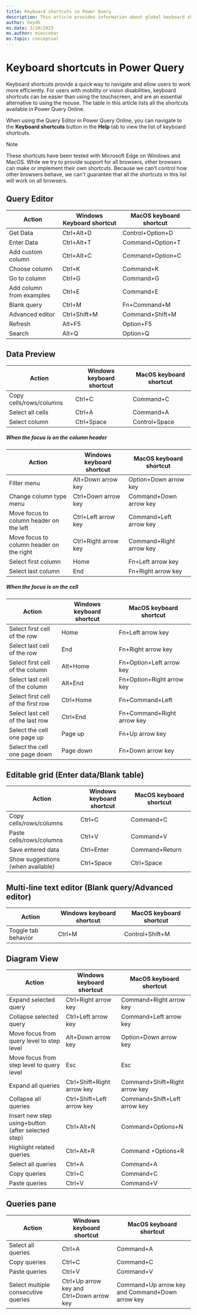 ```yaml
---
title: Keyboard shortcuts in Power Query
description: This article provides information about global keyboard shortcuts in Power Query Online.
author: heydh
ms.date: 3/20/2023
ms.author: miescobar
ms.topic: conceptual
---
```


# Keyboard shortcuts in Power Query

Keyboard shortcuts provide a quick way to navigate and allow users to work more efficiently. For users with mobility or vision disabilities, keyboard shortcuts can be easier than using the touchscreen, and are an essential alternative to using the mouse. The table in this article lists all the shortcuts available in Power Query Online.

When using the Query Editor in Power Query Online, you can navigate to the **Keyboard shortcuts** button in the **Help** tab to view the list of keyboard shortcuts.

>[!NOTE]
>These shortcuts have been tested with Microsoft Edge on Windows and MacOS. While we try to provide support for all browsers, other browsers can make or implement their own shortcuts. Because we can't control how other browsers behave, we can't guarantee that all the shortcuts in this list will work on all browsers.

## Query Editor

| Action | Windows Keyboard shortcut | MacOS keyboard shortcut |
| --- | --- | --- |
| Get Data | Ctrl+Alt+D | Control+Option+D |
| Enter Data | Ctrl+Alt+T | Command+Option+T |
| Add custom column | Ctrl+Alt+C | Command+Option+C |
| Choose column | Ctrl+K | Command+K |
| Go to column | Ctrl+G | Command+G |
| Add column from examples | Ctrl+E | Command+E |
| Blank query | Ctrl+M | Fn+Command+M |
| Advanced editor | Ctrl+Shift+M | Command+Shift+M |
| Refresh | Alt+F5 | Option+F5 |
| Search | Alt+Q | Option+Q |

## Data Preview

| Action | Windows keyboard shortcut | MacOS keyboard shortcut |
| --- | --- | --- |
| Copy cells/rows/columns | Ctrl+C | Command+C |
| Select all cells | Ctrl+A | Command+A |
| Select column | Ctrl+Space | Control+Space |

##### When the focus is on the column header

| Action | Windows keyboard shortcut | MacOS keyboard shortcut |
| --- | --- | --- |
| Filter menu | Alt+Down arrow key | Option+Down arrow key |
| Change column type menu | Ctrl+Down arrow key | Command+Down arrow key |
| Move focus to column header on the left | Ctrl+Left arrow key | Command+Left arrow key |
| Move focus to column header on the right | Ctrl+Right arrow key  | Command+Right arrow key |
| Select first column | Home | Fn+Left arrow key |
| Select last column | End | Fn+Right arrow key |

##### When the focus is on the cell

| Action | Windows keyboard shortcut | MacOS keyboard shortcut |
| --- | --- | --- |
| Select first cell of the row | Home | Fn+Left arrow key |
| Select last cell of the row | End | Fn+Right arrow key |
| Select first cell of the column | Alt+Home | Fn+Option+Left arrow key |
| Select last cell of the column | Alt+End | Fn+Option+Right arrow key |
| Select first cell of the first row | Ctrl+Home | Fn+Command+Left |
| Select last cell of the last row | Ctrl+End | Fn+Command+Right arrow key |
| Select the cell one page up | Page up | Fn+Up arrow key |
| Select the cell one page down | Page down | Fn+Down arrow key |

## Editable grid (Enter data/Blank table)

| Action | Windows keyboard shortcut| MacOS keyboard shortcut |
| --- | --- | --- |
| Copy cells/rows/columns | Ctrl+C | Command+C |
| Paste cells/rows/columns | Ctrl+V | Command+V |
| Save entered data | Ctrl+Enter | Command+Return |
| Show suggestions (when available) | Ctrl+Space | Ctrl+Space |

## Multi-line text editor (Blank query/Advanced editor)

| Action | Windows keyboard shortcut| MacOS keyboard shortcut |
| --- | --- | --- |
| Toggle tab behavior | Ctrl+M | Control+Shift+M |

## Diagram View

| Action | Windows keyboard shortcut | MacOS keyboard shortcut |
| --- | --- | --- |
| Expand selected query | Ctrl+Right arrow key | Command+Right arrow key |
| Collapse selected query | Ctrl+Left arrow key | Command+Left arrow key |
| Move focus from query level to step level | Alt+Down arrow key | Option+Down arrow key |
| Move focus from step level to query level | Esc | Esc |
| Expand all queries | Ctrl+Shift+Right arrow key | Command+Shift+Right arrow key |
| Collapse all queries | Ctrl+Shift+Left arrow key | Command+Shift+Left arrow key |
| Insert new step using+button (after selected step) | Ctrl+Alt+N | Command+Options+N |
| Highlight related queries | Ctrl+Alt+R | Command +Options+R  |
| Select all queries | Ctrl+A | Command+A |
| Copy queries | Ctrl+C | Command+C |
| Paste queries | Ctrl+V | Command+V |

## Queries pane

| Action | Windows keyboard shortcut | MacOS keyboard shortcut |
| --- | --- | --- |
| Select all queries | Ctrl+A | Command+A |
| Copy queries | Ctrl+C | Command+C |
| Paste queries | Ctrl+V | Command+V |
| Select multiple consecutive queries | Ctrl+Up arrow key and Ctrl+Down arrow key | Command+Up arrow key and Command+Down arrow key |
